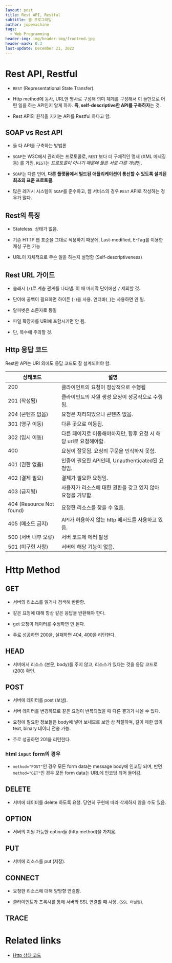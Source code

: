 ```yaml
---
layout: post
title: Rest API, Restful
subtitle: 웹 프로그래밍
author: jopemachine
tags:
  - Web Programming
header-img: img/header-img/frontend.jpg
header-mask: 0.3
last-update: December 21, 2022
---
```


# Rest API, Restful

- `REST` (Representational State Transfer).

- Http method에 동사, URL엔 명사로 구성해 의미 체계를 구성해서 이 둘만으로 어떤 일을 하는 API인지 알게 하자. **즉, self-descriptive한 API를 구축하자**는 것.

- Rest API의 원칙을 지키는 API를 Restful 하다고 함.

## SOAP vs Rest API

- 둘 다 API를 구축하는 방법론

- `SOAP`는 W3C에서 관리하는 프로토콜로, `REST` 보다 더 구체적인 명세 (XML 메세징 등) 를 가짐. `REST`는 *프로토콜이 아니기 때문에 둘은 서로 다른 개념*임.

- `SOAP`는 다른 언어, **다른 플랫폼에서 빌드된 애플리케이션이 통신할 수 있도록 설계된 최초의 표준 프로토콜.**

- 많은 레거시 시스템이 `SOAP`를 준수하고, 웹 서비스의 경우 `REST` API로 작성하는 경우가 많다.

## Rest의 특징

- Stateless. 상태가 없음.

- 기존 HTTP 웹 표준을 그대로 적용하기 때문에, Last-modified, E-Tag를 이용한 캐싱 구현 가능

- URL이 자체적으로 무슨 일을 하는지 설명함 (Self-descriptiveness)

## Rest URL 가이드

- 슬래시 (`/`)로 계층 관계를 나타냄. 이 때 마지막 단어에선 `/` 제외할 것.

- 단어에 공백이 필요하면 하이픈 (`-`)을 사용. 언더바(`_`)는 사용하면 안 됨.

- 알파벳은 소문자로 통일

- 파일 확장자를 URI에 포함시키면 안 됨.

- 단, 복수에 주의할 것.

## Http 응답 코드

Rest한 API는 URI 외에도 응답 코드도 잘 설계되어야 함.

| 상태코드                     | 설명                                      |
| ------------------------ | --------------------------------------- |
| 200                      | 클라이언트의 요청이 정상적으로 수행됨                    |
| 201 (작성됨)                | 클라이언트의 자원 생성 요청이 성공적으로 수행됨.             |
| 204 (콘텐츠 없음)             | 요청은 처리되었으나 콘텐츠 없음.                      |
| 301 (영구 이동)              | 다른 곳으로 이동됨.                             |
| 302 (임시 이동)              | 다른 페이지로 이동해야하지만, 향후 요청 시 해당 url로 요청해야함. |
| 400                      | 요청이 잘못됨. 요청의 구문을 인식하지 못함.               |
| 401 (권한 없음)              | 인증이 필요한 API인데, Unauthenticated된 요청임.    |
| 402 (결제 필요)              | 결제가 필요한 요청임.                            |
| 403 (금지됨)                | 사용자가 리소스에 대한 권한을 갖고 있지 않아 요청을 거부함.      |
| 404 (Resource Not found) | 요청한 리소스를 찾을 수 없음.                       |
| 405 (메소드 금지)             | API가 허용하지 않는 http 메서드를 사용하고 있음.         |
| 500 (서버 내부 오류)           | 서버 코드에 에러 발생                            |
| 501 (미구현 사항)             | 서버에 해당 기능이 없음.                          |

# Http Method

## GET

- 서버의 리소스를 읽거나 검색해 반환함.

- 같은 요청에 대해 항상 같은 응답을 반환해야 한다.

- get 요청이 데이터를 수정하면 안 된다.

- 주로 성공하면 200을, 실패하면 404, 400을 리턴한다.

## HEAD

- 서버에서 리소스 (본문, body)를 주지 않고, 리소스가 있다는 것을 응답 코드로 (200) 확인.

## POST

- 서버에 데이터를 post (보냄).

- 서버 데이터를 변경하므로 같은 요청이 반복되었을 때 다른 결과가 나올 수 있다.

- 요청에 필요한 정보들은 body에 넣어 보내므로 보안 상 적절하며, 길이 제한 없이 text, binary 데이터 전송 가능.

- 주로 성공하면 201을 리턴한다.

### html `input` form의 경우

- `method="POST"`인 경우 모든 form data는 message body에 인코딩 되며, 반면 `method="GET"`인 경우 모든 form data는 URL에 인코딩 되어 들어감.

## DELETE

- 서버에 데이터를 delete 하도록 요청. 당연히 구현에 따라 삭제하지 않을 수도 있음.

## OPTION

- 서버의 지원 가능한 option들 (http method)을 가져옴.

## PUT

- 서버에 리소스를 put (저장).

## CONNECT

- 요청한 리소스에 대해 양방향 연결함.

- 클라이언트가 프록시를 통해 서버와 SSL 연결할 때 사용. (`SSL 터널링`).

## TRACE

# Related links

- [Http 상태 코드](https://ko.wikipedia.org/wiki/HTTP_%EC%83%81%ED%83%9C_%EC%BD%94%EB%93%9C)
